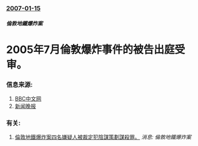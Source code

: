 ### [2007-01-15](/news/2007/01/15/index.md)

##### 倫敦地鐵爆炸案
# 2005年7月倫敦爆炸事件的被告出庭受审。




### 信息来源:

1. [BBC中文网](http://news.bbc.co.uk/chinese/simp/hi/newsid_6260000/newsid_6262300/6262395.stm)
2. [新闻晚报](http://news.xinhuanet.com/world/2007-01/16/content_5612555.htm)

### 有关:

1. [倫敦地鐵爆炸案四名嫌疑人被裁定犯陰謀策劃謀殺罪。](/zh/news/2007/07/10/倫敦地鐵爆炸案四名嫌疑人被裁定犯陰謀策劃謀殺罪.md) _消息: 倫敦地鐵爆炸案_
